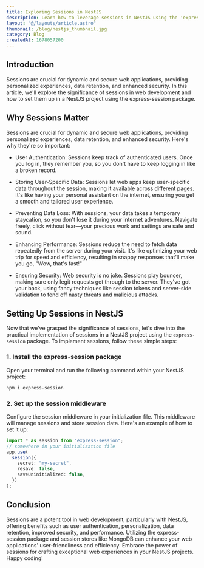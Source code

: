 ```yaml
---
title: Exploring Sessions in NestJS
description: Learn how to leverage sessions in NestJS using the 'express-session' package to enhance user authentication, store user-specific data, prevent data loss, and ensure security in your applications. Follow along as we set up a session middleware and demonstrate the importance of sessions with a real-world example.
layout: "@/layouts/article.astro"
thumbnail: /blog/nestjs_thumbnail.jpg
category: Blog
createdAt: 1678057200
---
```


## Introduction

Sessions are crucial for dynamic and secure web applications, providing personalized experiences, data retention, and enhanced security. In this article, we'll explore the significance of sessions in web development and how to set them up in a NestJS project using the express-session package.

## Why Sessions Matter

Sessions are crucial for dynamic and secure web applications, providing personalized experiences, data retention, and enhanced security. Here's why they're so important:

- User Authentication: Sessions keep track of authenticated users. Once you log in, they remember you, so you don't have to keep logging in like a broken record.

- Storing User-Specific Data: Sessions let web apps keep user-specific data throughout the session, making it available across different pages. It's like having your personal assistant on the internet, ensuring you get a smooth and tailored user experience.

- Preventing Data Loss: With sessions, your data takes a temporary staycation, so you don't lose it during your internet adventures. Navigate freely, click without fear—your precious work and settings are safe and sound.

- Enhancing Performance: Sessions reduce the need to fetch data repeatedly from the server during your visit. It's like optimizing your web trip for speed and efficiency, resulting in snappy responses that'll make you go, "Wow, that's fast!"

- Ensuring Security: Web security is no joke. Sessions play bouncer, making sure only legit requests get through to the server. They've got your back, using fancy techniques like session tokens and server-side validation to fend off nasty threats and malicious attacks.

## Setting Up Sessions in NestJS

Now that we've grasped the significance of sessions, let's dive into the practical implementation of sessions in a NestJS project using the `express-session` package. To implement sessions, follow these simple steps:

### 1. Install the express-session package

Open your terminal and run the following command within your NestJS project:

```bash
npm i express-session
```

### 2. Set up the session middleware

Configure the session middleware in your initialization file. This middleware will manage sessions and store session data. Here's an example of how to set it up:

```typescript
import * as session from "express-session";
// somewhere in your initialization file
app.use(
  session({
    secret: "my-secret",
    resave: false,
    saveUninitialized: false,
  })
);
```

## Conclusion

Sessions are a potent tool in web development, particularly with NestJS, offering benefits such as user authentication, personalization, data retention, improved security, and performance. Utilizing the express-session package and session stores like MongoDB can enhance your web applications' user-friendliness and efficiency. Embrace the power of sessions for crafting exceptional web experiences in your NestJS projects. Happy coding!
